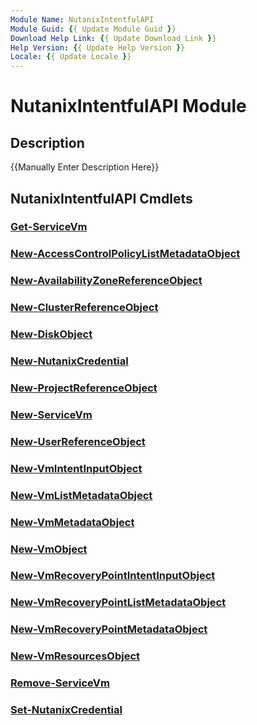 ```yaml
---
Module Name: NutanixIntentfulAPI
Module Guid: {{ Update Module Guid }}
Download Help Link: {{ Update Download Link }}
Help Version: {{ Update Help Version }}
Locale: {{ Update Locale }}
---
```


# NutanixIntentfulAPI Module
## Description
{{Manually Enter Description Here}}

## NutanixIntentfulAPI Cmdlets
### [Get-ServiceVm](Get-ServiceVm.md)


### [New-AccessControlPolicyListMetadataObject](New-AccessControlPolicyListMetadataObject.md)


### [New-AvailabilityZoneReferenceObject](New-AvailabilityZoneReferenceObject.md)


### [New-ClusterReferenceObject](New-ClusterReferenceObject.md)


### [New-DiskObject](New-DiskObject.md)


### [New-NutanixCredential](New-NutanixCredential.md)


### [New-ProjectReferenceObject](New-ProjectReferenceObject.md)


### [New-ServiceVm](New-ServiceVm.md)


### [New-UserReferenceObject](New-UserReferenceObject.md)


### [New-VmIntentInputObject](New-VmIntentInputObject.md)


### [New-VmListMetadataObject](New-VmListMetadataObject.md)


### [New-VmMetadataObject](New-VmMetadataObject.md)


### [New-VmObject](New-VmObject.md)


### [New-VmRecoveryPointIntentInputObject](New-VmRecoveryPointIntentInputObject.md)


### [New-VmRecoveryPointListMetadataObject](New-VmRecoveryPointListMetadataObject.md)


### [New-VmRecoveryPointMetadataObject](New-VmRecoveryPointMetadataObject.md)


### [New-VmResourcesObject](New-VmResourcesObject.md)


### [Remove-ServiceVm](Remove-ServiceVm.md)


### [Set-NutanixCredential](Set-NutanixCredential.md)


